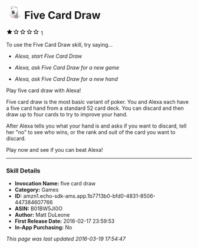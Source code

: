 # &nbsp;<img src="app_icon" alt="Five Card Draw icon" width="36"> Five Card Draw
![1 stars](../../../images/ic_star_black_18dp_1x.png)![1 stars](../../../images/ic_star_border_black_18dp_1x.png)![1 stars](../../../images/ic_star_border_black_18dp_1x.png)![1 stars](../../../images/ic_star_border_black_18dp_1x.png)![1 stars](../../../images/ic_star_border_black_18dp_1x.png) 1

To use the Five Card Draw skill, try saying...

* *Alexa, start Five Card Draw*

* *Alexa, ask Five Card Draw for a new game*

* *Alexa, ask Five Card Draw for a new hand*

Play five card draw with Alexa!

Five card draw is the most basic variant of poker. You and Alexa each have a five card hand from a standard 52 card deck. You can discard and then draw up to four cards to try to improve your hand.

After Alexa tells you what your hand is and asks if you want to discard, tell her "no" to see who wins, or the rank and suit of the card you want to discard.

Play now and see if you can beat Alexa!

***

### Skill Details

* **Invocation Name:** five card draw
* **Category:** Games
* **ID:** amzn1.echo-sdk-ams.app.1b7713b0-bfd0-4831-8506-447384607766
* **ASIN:** B01BW5JI0O
* **Author:** Matt DuLeone
* **First Release Date:** 2016-02-17 23:59:53
* **In-App Purchasing:** No

*This page was last updated 2016-03-19 17:54:47*
